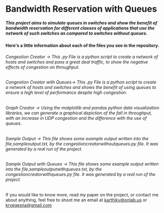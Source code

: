 # Bandwidth Reservation with Queues
<p>
<h5>This project aims to simulate queues in switches and show the benefit of bandwidth reservation for different classes of applications that use the network of such switches as compared to switches without queues. </h5>
<p>
<h4>Here's a little information about each of the files you see in the repository. </h4>
<p>
<h6>Congestion Creator -> This .py File is a python script to create a network of hosts and switches and pass a great deal traffic, to show the negative effects of congestion on throughput. </h6>
<p>
<h6>Congestion Creator with Queues-> This .py File is a python script to create a network of hosts and switches and shows the benefit of using queues to ensure a high level of performance despite high congestion. </h6>
<p>
<h6>Graph Creator -> Using the matplotlib and pandas python data visualization libraries, we can generate a graphical depiction of the fall in throughput, with an increase in UDP congestion and the difference with the use of queues.</h6>
<p>
<h6>Sample Output  -> This file shows some example output written into the file,sampleoutput.txt, by the congestioncreatorwithoutqueues.py file. It was generated by a real run of the project. </h6>

<h6>Sample Output with Queues -> This file shows some example output written into the file,sampleoutputwithqueues.txt, by the congestioncreatorwithqueues.py file. It was generated by a real run of the project. </h6>

If you would like to know more, read my paper on the project, or contact me about anything, feel free to shoot me an email at karthikv@onlab.us or krvegesna@gmail.com
